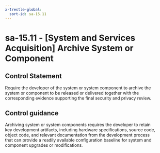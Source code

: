 ```yaml
---
x-trestle-global:
  sort-id: sa-15.11
---
```


# sa-15.11 - \[System and Services Acquisition\] Archive System or Component

## Control Statement

Require the developer of the system or system component to archive the system or component to be released or delivered together with the corresponding evidence supporting the final security and privacy review.

## Control guidance

Archiving system or system components requires the developer to retain key development artifacts, including hardware specifications, source code, object code, and relevant documentation from the development process that can provide a readily available configuration baseline for system and component upgrades or modifications.
